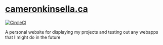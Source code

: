 # [cameronkinsella.ca]

[![CircleCI](https://circleci.com/gh/cameronkinsella/personal-website.svg?style=svg)](https://circleci.com/gh/cameronkinsella/personal-website)


A personal website for displaying my projects and testing out any webapps that I might do in the future

[cameronkinsella.ca]: https://cameronkinsella.ca